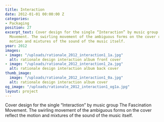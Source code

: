 ```yaml
---
title: Interaction
date: 2012-01-01 00:00:00 Z
categories:
- Packaging
position: 27
excerpt_text: Cover design for the single “Interaction” by music group The Fascination
  Movement. The swirling movement of the ambiguous forms on the cover reflect the
  motion and mixtures of the sound of the music itself.
year: 2012
images:
- image: "/uploads/rationale_2012_interaction1_1a.jpg"
  alt: rationale design interaction album front cover
- image: "/uploads/rationale_2012_interaction1_2a.jpg"
  alt: rationale design interaction album back cover
thumb_image:
  image: "/uploads/rationale_2012_interaction1_0a.jpg"
  alt: rationale design interaction album cover
og_image: "/uploads/rationale_2012_interaction1_og1a.jpg"
layout: project
---
```


Cover design for the single “Interaction” by music group The Fascination Movement. The swirling movement of the ambiguous forms on the cover reflect the motion and mixtures of the sound of the music itself.
